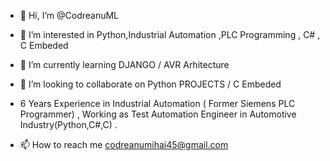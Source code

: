 - 👋 Hi, I’m @CodreanuML
- 👀 I’m interested in Python,Industrial Automation ,PLC Programming , C# , C Embeded
- 🌱 I’m currently learning DJANGO / AVR Arhitecture 
- 💞️ I’m looking to collaborate on Python PROJECTS / C Embeded
- 6 Years Experience in Industrial Automation ( Former Siemens PLC Programmer) , Working as Test Automation Engineer in Automotive Industry(Python,C#,C) .

- 📫 How to reach me codreanumihai45@gmail.com

<!---
CodreanuML/CodreanuML is a ✨ special ✨ repository because its `README.md` (this file) appears on your GitHub profile.
You can click the Preview link to take a look at your changes.
--->

